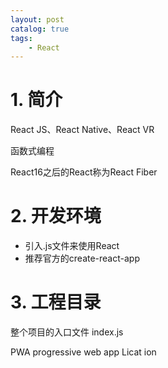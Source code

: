 ```yaml
---
layout: post   	
catalog: true 	
tags:
    - React
---
```



# 1. 简介

React JS、React Native、React VR

函数式编程

React16之后的React称为React Fiber

# 2. 开发环境

- 引入.js文件来使用React
- 推荐官方的create-react-app

# 3. 工程目录

整个项目的入口文件 index.js

PWA progressive web app Licat ion 


